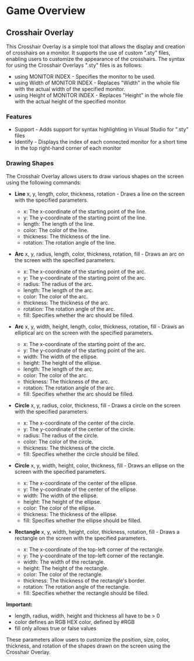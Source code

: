 # Game Overview
## Crosshair Overlay
This Crosshair Overlay is a simple tool that allows the display and creation of crosshairs on a monitor. It supports the use of custom ".sty" files, enabling users to customize the appearance of the crosshairs. The syntax for using the Crosshair Overlays ".sty" files is as follows:

* using MONITOR INDEX - Specifies the monitor to be used.
* using Width of MONITOR INDEX - Replaces "Width" in the whole file with the actual width of the specified monitor.
* using Height of MONITOR INDEX - Replaces "Height" in the whole file with the actual height of the specified monitor.
### Features
* Support - Adds support for syntax highlighting in Visual Studio for ".sty" files
* Identify - Displays the index of each connected monitor for a short time in the top right-hand corner of each monitor
### Drawing Shapes
The Crosshair Overlay allows users to draw various shapes on the screen using the following commands:

* **Line** x, y, length, color, thickness, rotation - Draws a line on the screen with the specified parameters.
    - x: The x-coordinate of the starting point of the line.
    - y: The y-coordinate of the starting point of the line.
    - length: The length of the line.
    - color: The color of the line.
    - thickness: The thickness of the line.
    - rotation: The rotation angle of the line.

* **Arc** x, y, radius, length, color, thickness, rotation, fill - Draws an arc on the screen with the specified parameters.
    - x: The x-coordinate of the starting point of the arc.
    - y: The y-coordinate of the starting point of the arc.
    - radius: The radius of the arc.
    - length: The length of the arc.
    - color: The color of the arc.
    - thickness: The thickness of the arc.
    - rotation: The rotation angle of the arc.
    - fill: Specifies whether the arc should be filled.

* **Arc** x, y, width, height, length, color, thickness, rotation, fill - Draws an elliptical arc on the screen with the specified parameters.
    - x: The x-coordinate of the starting point of the arc.
    - y: The y-coordinate of the starting point of the arc.
    - width: The width of the ellipse.
    - height: The height of the ellipse.
    - length: The length of the arc.
    - color: The color of the arc.
    - thickness: The thickness of the arc.
    - rotation: The rotation angle of the arc.
    - fill: Specifies whether the arc should be filled.

* **Circle** x, y, radius, color, thickness, fill - Draws a circle on the screen with the specified parameters.
    - x: The x-coordinate of the center of the circle.
    - y: The y-coordinate of the center of the circle.
    - radius: The radius of the circle.
    - color: The color of the circle.
    - thickness: The thickness of the circle.
    - fill: Specifies whether the circle should be filled.

* **Circle** x, y, width, height, color, thickness, fill - Draws an ellipse on the screen with the specified parameters.
    - x: The x-coordinate of the center of the ellipse.
    - y: The y-coordinate of the center of the ellipse.
    - width: The width of the ellipse.
    - height: The height of the ellipse.
    - color: The color of the ellipse.
    - thickness: The thickness of the ellipse.
    - fill: Specifies whether the ellipse should be filled.

* **Rectangle** x, y, width, height, color, thickness, rotation, fill - Draws a rectangle on the screen with the specified parameters.
    - x: The x-coordinate of the top-left corner of the rectangle.
    - y: The y-coordinate of the top-left corner of the rectangle.
    - width: The width of the rectangle.
    - height: The height of the rectangle.
    - color: The color of the rectangle.
    - thickness: The thickness of the rectangle's border.
    - rotation: The rotation angle of the rectangle.
    - fill: Specifies whether the rectangle should be filled.

**Important:**
- length, radius, width, height and thickness all have to be > 0
- color defines an RGB HEX color, defined by #RGB
- fill only allows true or false values

These parameters allow users to customize the position, size, color, thickness, and rotation of the shapes drawn on the screen using the Crosshair Overlay.
